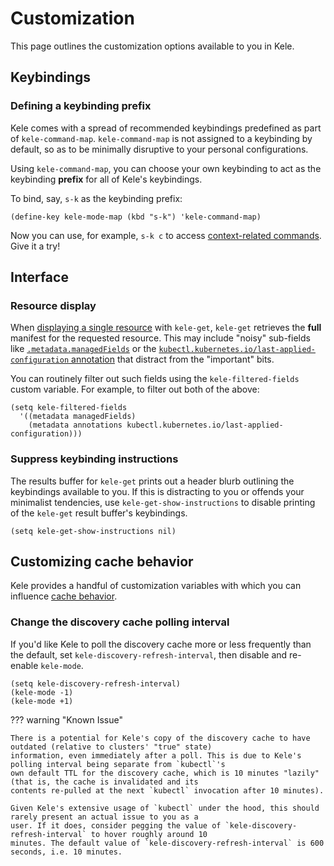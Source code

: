 # Customization

This page outlines the customization options available to you in Kele.

## Keybindings

### Defining a keybinding prefix

Kele comes with a spread of recommended keybindings predefined as part of
`kele-command-map`. `kele-command-map` is not assigned to a keybinding by
default, so as to be minimally disruptive to your personal configurations.

Using `kele-command-map`, you can choose your own keybinding to act as the
keybinding **prefix** for all of Kele's keybindings.

To bind, say, `s-k` as the keybinding prefix:

```emacs-lisp
(define-key kele-mode-map (kbd "s-k") 'kele-command-map)
```

Now you can use, for example, `s-k c` to access [context-related
commands](./usage.md#contexts). Give it a try!

## Interface

### Resource display

When [displaying a single resource](./usage.md#displaying-a-single-resource)
with `kele-get`, `kele-get` retrieves the **full** manifest for the requested
resource. This may include "noisy" sub-fields like
[`.metadata.managedFields`][managed-fields] or the
[`kubectl.kubernetes.io/last-applied-configuration`
annotation][last-applied-config] that distract from the "important" bits.

You can routinely filter out such fields using the `kele-filtered-fields` custom
variable. For example, to filter out both of the above:

```emacs-lisp
(setq kele-filtered-fields
  '((metadata managedFields)
    (metadata annotations kubectl.kubernetes.io/last-applied-configuration)))
```

### Suppress keybinding instructions

The results buffer for `kele-get` prints out a header blurb outlining the
keybindings available to you. If this is distracting to you or offends your
minimalist tendencies, use `kele-get-show-instructions` to disable printing of
the `kele-get` result buffer's keybindings.

```emacs-lisp
(setq kele-get-show-instructions nil)
```

## Customizing cache behavior

Kele provides a handful of customization variables with which you can influence [cache
behavior](../explanations/design.md#caches).

### Change the discovery cache polling interval

If you'd like Kele to poll the discovery cache more or less frequently than the default, set
`kele-discovery-refresh-interval`, then disable and re-enable `kele-mode`.

```emacs-lisp
(setq kele-discovery-refresh-interval)
(kele-mode -1)
(kele-mode +1)
```

??? warning "Known Issue"

    There is a potential for Kele's copy of the discovery cache to have outdated (relative to clusters' "true" state)
    information, even immediately after a poll. This is due to Kele's polling interval being separate from `kubectl`'s
    own default TTL for the discovery cache, which is 10 minutes "lazily" (that is, the cache is invalidated and its
    contents re-pulled at the next `kubectl` invocation after 10 minutes).

    Given Kele's extensive usage of `kubectl` under the hood, this should rarely present an actual issue to you as a
    user. If it does, consider pegging the value of `kele-discovery-refresh-interval` to hover roughly around 10
    minutes. The default value of `kele-discovery-refresh-interval` is 600 seconds, i.e. 10 minutes.

[managed-fields]: https://kubernetes.io/docs/reference/using-api/server-side-apply/#field-management
[last-applied-config]: https://kubernetes.io/docs/tasks/manage-kubernetes-objects/declarative-config/#how-to-create-objects
